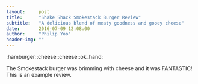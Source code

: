 ```yaml
---
layout:     post
title:      "Shake Shack Smokestack Burger Review"
subtitle:   "A delicious blend of meaty goodness and gooey cheese"
date:       2016-07-09 12:08:00
author:     "Philip Yoo"
header-img: ""
---
```


<p class="convert-emoji">:hamburger::cheese::cheese::ok_hand:</p>
<p class="text-review">The Smokestack burger was brimming with cheese and it was FANTASTIC! This is an example review.</p>